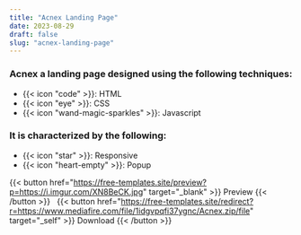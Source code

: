 ```yaml
---
title: "Acnex Landing Page"
date: 2023-08-29
draft: false
slug: "acnex-landing-page"
---
```

### __Acnex__ a __landing page__ designed using the following techniques:
- {{< icon "code" >}}: HTML
- {{< icon "eye" >}}: CSS
- {{< icon "wand-magic-sparkles" >}}: Javascript  

### It is characterized by the following:
- {{< icon "star" >}}: Responsive
- {{< icon "heart-empty" >}}:  Popup

<!--adsense-->

{{< button href="https://free-templates.site/preview?p=https://i.imgur.com/XN8BeCK.jpg" target="_blank" >}}
Preview
{{< /button >}} &nbsp; {{< button href="https://free-templates.site/redirect?r=https://www.mediafire.com/file/1idgvpqfi37ygnc/Acnex.zip/file" target="_self" >}}
Download
{{< /button >}}